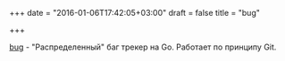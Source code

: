 +++
date = "2016-01-06T17:42:05+03:00"
draft = false
title = "bug"

+++

<p><a href="https://github.com/driusan/bug">bug</a>&nbsp;- &quot;Распределенный&quot; баг трекер на Go. Работает по принципу Git.</p>

